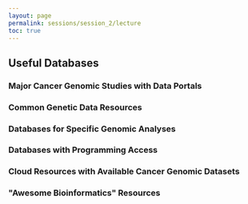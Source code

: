 ```yaml
---
layout: page
permalink: sessions/session_2/lecture
toc: true
---
```


## Useful Databases

### Major Cancer Genomic Studies with Data Portals

### Common Genetic Data Resources

### Databases for Specific Genomic Analyses

### Databases with Programming Access

### Cloud Resources with Available Cancer Genomic Datasets

### "Awesome Bioinformatics" Resources
